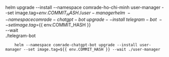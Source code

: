 helm upgrade --install  --namespace comrade-ho-chi-minh user-manager --set image.tag=${{ env.COMMIT_HASH }} ./user-manager 
      helm \
        --namespace comrade-chatgpt-bot \
        upgrade --install \
        telegram-bot \
        --set image.tag=${{ env.COMMIT_HASH }} \
        --wait \
        ./telegram-bot


        helm --namespace comrade-chatgpt-bot upgrade --install user-manager --set image.tag=${{ env.COMMIT_HASH }} --wait ./user-manager